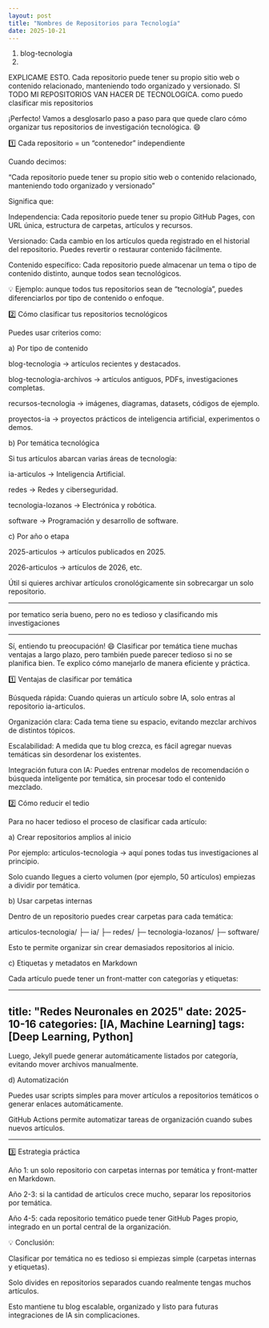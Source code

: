 ```yaml
---
layout: post
title: "Nombres de Repositorios para Tecnología"
date: 2025-10-21
---
```

1. blog-tecnologia
2. 





EXPLICAME ESTO. Cada repositorio puede tener su propio sitio web o contenido relacionado, manteniendo todo organizado y versionado. SI TODO MI REPOSITORIOS VAN HACER DE TECNOLOGICA. como puedo clasificar mis repositorios 


¡Perfecto! Vamos a desglosarlo paso a paso para que quede claro cómo organizar tus repositorios de investigación tecnológica. 😄

1️⃣ Cada repositorio = un “contenedor” independiente

Cuando decimos:

“Cada repositorio puede tener su propio sitio web o contenido relacionado, manteniendo todo organizado y versionado”

Significa que:

Independencia: Cada repositorio puede tener su propio GitHub Pages, con URL única, estructura de carpetas, artículos y recursos.

Versionado: Cada cambio en los artículos queda registrado en el historial del repositorio. Puedes revertir o restaurar contenido fácilmente.

Contenido específico: Cada repositorio puede almacenar un tema o tipo de contenido distinto, aunque todos sean tecnológicos.

💡 Ejemplo: aunque todos tus repositorios sean de “tecnología”, puedes diferenciarlos por tipo de contenido o enfoque.

2️⃣ Cómo clasificar tus repositorios tecnológicos

Puedes usar criterios como:

a) Por tipo de contenido

blog-tecnologia → artículos recientes y destacados.

blog-tecnologia-archivos → artículos antiguos, PDFs, 
investigaciones completas.

recursos-tecnologia → imágenes, diagramas, datasets, códigos de ejemplo.

proyectos-ia → proyectos prácticos de inteligencia artificial, experimentos o demos.

b) Por temática tecnológica

Si tus artículos abarcan varias áreas de tecnología:

ia-articulos → Inteligencia Artificial.

redes → Redes y ciberseguridad.

tecnologia-lozanos → Electrónica y robótica.

software → Programación y desarrollo de software.

c) Por año o etapa

2025-articulos → artículos publicados en 2025.

2026-articulos → artículos de 2026, etc.

Útil si quieres archivar artículos cronológicamente sin sobrecargar un solo repositorio.

*************
por tematico seria bueno, pero no es tedioso y clasificando mis investigaciones
*************

Sí, entiendo tu preocupación! 😄 Clasificar por temática tiene muchas ventajas a largo plazo, pero también puede parecer tedioso si no se planifica bien. Te explico cómo manejarlo de manera eficiente y práctica.

1️⃣ Ventajas de clasificar por temática

Búsqueda rápida: Cuando quieras un artículo sobre IA, solo entras al repositorio ia-articulos.

Organización clara: Cada tema tiene su espacio, evitando mezclar archivos de distintos tópicos.

Escalabilidad: A medida que tu blog crezca, es fácil agregar nuevas temáticas sin desordenar los existentes.

Integración futura con IA: Puedes entrenar modelos de recomendación o búsqueda inteligente por temática, sin procesar todo el contenido mezclado.

2️⃣ Cómo reducir el tedio

Para no hacer tedioso el proceso de clasificar cada artículo:

a) Crear repositorios amplios al inicio

Por ejemplo: articulos-tecnologia → aquí pones todas tus investigaciones al principio.

Solo cuando llegues a cierto volumen (por ejemplo, 50 artículos) empiezas a dividir por temática.

b) Usar carpetas internas

Dentro de un repositorio puedes crear carpetas para cada temática:

articulos-tecnologia/
├─ ia/
├─ redes/
├─ tecnologia-lozanos/
├─ software/


Esto te permite organizar sin crear demasiados repositorios al inicio.

c) Etiquetas y metadatos en Markdown

Cada artículo puede tener un front-matter con categorías y etiquetas:

---
title: "Redes Neuronales en 2025"
date: 2025-10-16
categories: [IA, Machine Learning]
tags: [Deep Learning, Python]
---


Luego, Jekyll puede generar automáticamente listados por categoría, evitando mover archivos manualmente.

d) Automatización

Puedes usar scripts simples para mover artículos a repositorios temáticos o generar enlaces automáticamente.

GitHub Actions permite automatizar tareas de organización cuando subes nuevos artículos.

************
3️⃣ Estrategia práctica

Año 1: un solo repositorio con carpetas internas por temática y front-matter en Markdown.

Año 2-3: si la cantidad de artículos crece mucho, separar los repositorios por temática.

Año 4-5: cada repositorio temático puede tener GitHub Pages propio, integrado en un portal central de la organización.

💡 Conclusión:

Clasificar por temática no es tedioso si empiezas simple (carpetas internas y etiquetas).

Solo divides en repositorios separados cuando realmente tengas muchos artículos.

Esto mantiene tu blog escalable, organizado y listo para futuras integraciones de IA sin complicaciones.